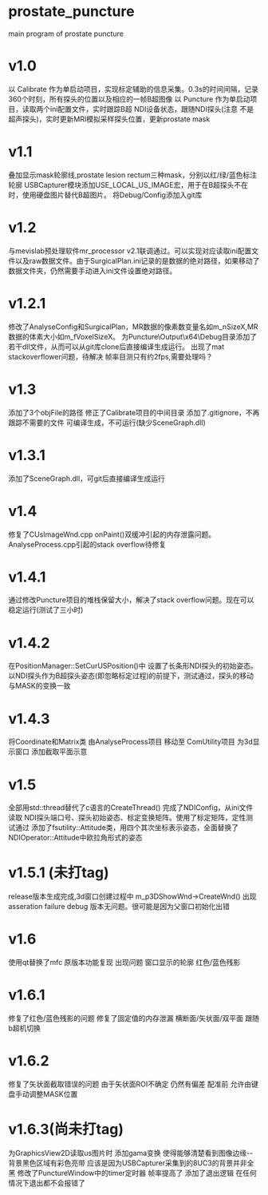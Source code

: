 # prostate_puncture
main program of prostate puncture

# v1.0
以 Calibrate 作为单启动项目，实现标定辅助的信息采集。0.3s的时间间隔，记录360个时刻，所有探头的位置以及相应的一帧B超图像
以 Puncture 作为单启动项目，读取两个ini配置文件，实时跟踪B超 NDI设备状态，跟随NDI探头(注意 不是超声探头)，实时更新MRI模拟采样探头位置，更新prostate mask

# v1.1
叠加显示mask轮廓线,prostate lesion rectum三种mask，分别以红/绿/蓝色标注轮廓
USBCapturer模块添加USE_LOCAL_US_IMAGE宏，用于在B超探头不在时，使用硬盘图片替代B超图片。
将Debug/Config添加入git库

# v1.2
与mevislab预处理软件mr_processor v2.1联调通过。可以实现对应读取ini配置文件以及raw数据文件。由于SurgicalPlan.ini记录的是数据的绝对路径，如果移动了数据文件夹，仍然需要手动进入ini文件设置绝对路径。

# v1.2.1
修改了AnalyseConfig和SurgicalPlan，MR数据的像素数变量名如m_nSizeX,MR数据的体素大小如m_fVoxelSizeX。
为Puncture\Output\x64\Debug目录添加了若干dll文件，从而可以从git库clone后直接编译生成运行。
出现了mat stackoverflower问题，待解决
帧率目测只有约2fps,需要处理吗？

# v1.3
添加了3个objFile的路径
修正了Calibrate项目的中间目录
添加了.gitignore，不再跟踪不需要的文件
可编译生成，不可运行(缺少SceneGraph.dll)

# v1.3.1
添加了SceneGraph.dll，可git后直接编译生成运行

# v1.4
修复了CUsImageWnd.cpp onPaint()双缓冲引起的内存泄露问题。 AnalyseProcess.cpp引起的stack overflow待修复

# v1.4.1
通过修改Puncture项目的堆栈保留大小，解决了stack overflow问题。现在可以稳定运行(测试了三小时)

# v1.4.2
在PositionManager::SetCurUSPosition()中 设置了长条形NDI探头的初始姿态。以NDI探头作为B超探头姿态(即忽略标定过程)的前提下，测试通过，探头的移动与MASK的变换一致

# v1.4.3
将Coordinate和Matrix类 由AnalyseProcess项目 移动至 ComUtility项目
为3d显示窗口 添加截取平面示意

# v1.5
全部用std::thread替代了c语言的CreateThread()
完成了NDIConfig，从ini文件读取 NDI探头端口号、探头初始姿态、标定变换矩阵。使用了标定矩阵，定性测试通过
添加了fsutility::Attitude类，用四个其次坐标表示姿态，全面替换了NDIOperator::Attitude中欧拉角形式的姿态

# v1.5.1 (未打tag)
release版本生成完成,3d窗口创建过程中 m_p3DShowWnd->CreateWnd() 出现asseration failure debug 版本无问题。很可能是因为父窗口初始化出错

# v1.6
使用qt替换了mfc 原版本功能复现
出现问题  窗口显示的轮廓 红色/蓝色残影

# v1.6.1 
修复了红色/蓝色残影的问题
修复了固定值的内存泄漏
横断面/矢状面/双平面  跟随b超机切换

# v1.6.2
修复了矢状面截取错误的问题 由于矢状面ROI不确定 仍然有偏差
配准前 允许由键盘手动调整MASK位置

# v1.6.3(尚未打tag)
为GraphicsView2D读取us图片时 添加gama变换 使得能够清楚看到图像边缘--背景黑色区域有彩色亮带 应该是因为USBCapturer采集到的8UC3的背景并非全黑
修改了PunctureWindow中的timer定时器  帧率提高了
添加了退出逻辑 在任何情况下退出都不会报错了





